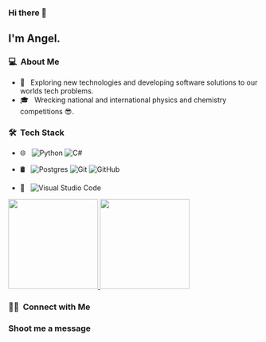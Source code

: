 ### Hi there 👋

<h2>I'm Angel.</h2>

<h3> 💻 &nbsp;About Me </h3>

- 🤔 &nbsp; Exploring new technologies and developing software solutions to our worlds tech problems.
- 🎓 &nbsp; Wrecking national and international physics and chemistry competitions 😎.


<h3> 🛠 &nbsp;Tech Stack</h3>

- 🌐 &nbsp;
  ![Python](https://img.shields.io/badge/Python-FFD43B?style=for-the-badge&logo=python&logoColor=blue)
  ![C#](https://img.shields.io/badge/C%23-239120?style=for-the-badge&logo=c-sharp&logoColor=white)
 
- 🛢 &nbsp;
  ![Postgres](https://img.shields.io/badge/PostgreSQL-316192?style=for-the-badge&logo=postgresql&logoColor=white)
  ![Git](https://img.shields.io/badge/-Git-333333?style=flat&logo=git)
  ![GitHub](https://img.shields.io/badge/-GitHub-333333?style=flat&logo=github)
- 🔧 &nbsp;
  ![Visual Studio Code](https://img.shields.io/badge/-Visual%20Studio%20Code-333333?style=flat&logo=visual-studio-code&logoColor=007ACC)


<p>
<a href="https://github.com/RBaronAce">
  <img height="180em" src="https://github-readme-stats.vercel.app/api?username=cdthomp1&show_icons=true&theme=radical" />
  <img height="180em" src="https://github-readme-stats-eight-theta.vercel.app/api/top-langs/?username=cdthomp1&theme=radical&layout=compact&exclude_lang=java+r" />
</a>
</p>


<h3> 🤝🏻 &nbsp;Connect with Me </h3>

<h3> Shoot me a message <h3>
<!--
**cdthomp1/cdthomp1** is a ✨ _special_ ✨ repository because its `README.md` (this file) appears on your GitHub profile.


----
Credit for the readme: [cdthomp1](https://github.com/cdthomp1)
